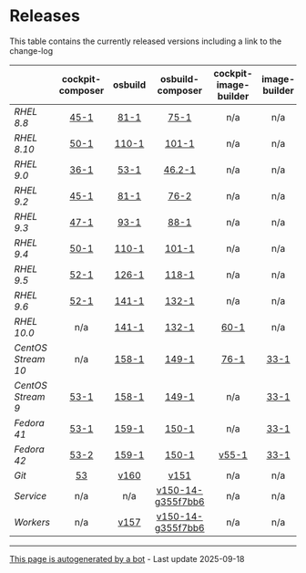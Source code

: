 # Releases
This table contains the currently released versions including a link to the change-log

|       | cockpit-composer | osbuild | osbuild-composer | cockpit-image-builder | image-builder |
|-------|:------------------:|:---------:|:------------------:|:-----------------------:|:---------------:|
| *RHEL 8.8* | [45-1](https://github.com/osbuild/cockpit-composer/releases/tag/45) | [81-1](https://github.com/osbuild/osbuild/releases/tag/v81) | [75-1](https://github.com/osbuild/osbuild-composer/releases/tag/v75) | n/a | n/a |
| *RHEL 8.10* | [50-1](https://github.com/osbuild/cockpit-composer/releases/tag/50) | [110-1](https://github.com/osbuild/osbuild/releases/tag/v110) | [101-1](https://github.com/osbuild/osbuild-composer/releases/tag/v101) | n/a | n/a |
| *RHEL 9.0* | [36-1](https://github.com/osbuild/cockpit-composer/releases/tag/36) | [53-1](https://github.com/osbuild/osbuild/releases/tag/v53) | [46.2-1](https://github.com/osbuild/osbuild-composer/releases/tag/v46.2) | n/a | n/a |
| *RHEL 9.2* | [45-1](https://github.com/osbuild/cockpit-composer/releases/tag/45) | [81-1](https://github.com/osbuild/osbuild/releases/tag/v81) | [76-2](https://github.com/osbuild/osbuild-composer/releases/tag/v76) | n/a | n/a |
| *RHEL 9.3* | [47-1](https://github.com/osbuild/cockpit-composer/releases/tag/47) | [93-1](https://github.com/osbuild/osbuild/releases/tag/v93) | [88-1](https://github.com/osbuild/osbuild-composer/releases/tag/v88) | n/a | n/a |
| *RHEL 9.4* | [50-1](https://github.com/osbuild/cockpit-composer/releases/tag/50) | [110-1](https://github.com/osbuild/osbuild/releases/tag/v110) | [101-1](https://github.com/osbuild/osbuild-composer/releases/tag/v101) | n/a | n/a |
| *RHEL 9.5* | [52-1](https://github.com/osbuild/cockpit-composer/releases/tag/52) | [126-1](https://github.com/osbuild/osbuild/releases/tag/v126) | [118-1](https://github.com/osbuild/osbuild-composer/releases/tag/v118) | n/a | n/a |
| *RHEL 9.6* | [52-1](https://github.com/osbuild/cockpit-composer/releases/tag/52) | [141-1](https://github.com/osbuild/osbuild/releases/tag/v141) | [132-1](https://github.com/osbuild/osbuild-composer/releases/tag/v132) | n/a | n/a |
| *RHEL 10.0* | n/a | [141-1](https://github.com/osbuild/osbuild/releases/tag/v141) | [132-1](https://github.com/osbuild/osbuild-composer/releases/tag/v132) | [60-1](https://github.com/osbuild/image-builder-frontend/releases/tag/v60) | n/a |
| *CentOS Stream 10* | n/a | [158-1](https://github.com/osbuild/osbuild/releases/tag/v158) | [149-1](https://github.com/osbuild/osbuild-composer/releases/tag/v149) | [76-1](https://github.com/osbuild/image-builder-frontend/releases/tag/v76) | [33-1](https://github.com/osbuild/image-builder-cli/releases/tag/v33) |
| *CentOS Stream 9* | [53-1](https://github.com/osbuild/cockpit-composer/releases/tag/53) | [158-1](https://github.com/osbuild/osbuild/releases/tag/v158) | [149-1](https://github.com/osbuild/osbuild-composer/releases/tag/v149) | n/a | [33-1](https://github.com/osbuild/image-builder-cli/releases/tag/v33) |
| *Fedora 41* | [53-1](https://github.com/osbuild/cockpit-composer/releases/tag/53) | [159-1](https://github.com/osbuild/osbuild/releases/tag/v159) | [150-1](https://github.com/osbuild/osbuild-composer/releases/tag/v150) | n/a | [33-1](https://github.com/osbuild/image-builder-cli/releases/tag/v33) |
| *Fedora 42* | [53-2](https://github.com/osbuild/cockpit-composer/releases/tag/53) | [159-1](https://github.com/osbuild/osbuild/releases/tag/v159) | [150-1](https://github.com/osbuild/osbuild-composer/releases/tag/v150) | [v55-1](https://github.com/osbuild/image-builder-frontend/releases/tag/v55) | [33-1](https://github.com/osbuild/image-builder-cli/releases/tag/v33) |
| *Git* | [53](https://github.com/osbuild/cockpit-composer/releases/tag/53) | [v160](https://github.com/osbuild/osbuild/releases/tag/v160) | [v151](https://github.com/osbuild/osbuild-composer/releases/tag/v151) | n/a | n/a |
| *Service* | n/a | n/a | [v150-14-g355f7bb6](https://github.com/osbuild/osbuild-composer/compare/v150-14-g355f7bb6...main) | n/a | n/a |
| *Workers* | n/a | [v157](https://github.com/osbuild/osbuild/compare/v157...main) | [v150-14-g355f7bb6](https://github.com/osbuild/osbuild-composer/compare/v150-14-g355f7bb6...main) | n/a | n/a |

---

[This page is autogenerated by a bot](https://gitlab.cee.redhat.com/osbuild/guides-bot/-/blob/main/release_overview.py) - Last update 2025-09-18
